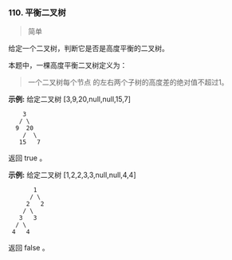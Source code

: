 ### 110. 平衡二叉树

> 简单

给定一个二叉树，判断它是否是高度平衡的二叉树。

本题中，一棵高度平衡二叉树定义为：

> 一个二叉树每个节点 的左右两个子树的高度差的绝对值不超过1。

**示例:**
给定二叉树 [3,9,20,null,null,15,7]
```text
    3
   / \
  9  20
    /  \
   15   7
```
返回 true 。

**示例:**
给定二叉树 [1,2,2,3,3,null,null,4,4]
```text
       1
      / \
     2   2
    / \
   3   3
  / \
 4   4
```
返回 false 。
